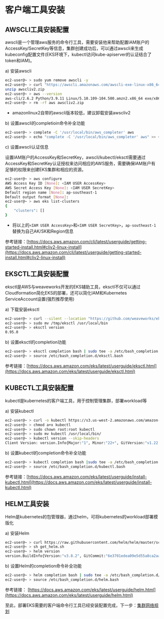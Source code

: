 # 客户端工具安装

## AWSCLI工具安装配置

awscli是一个管理aws服务的命令行工具，需要安装他来帮助配置IAM账户的AccessKey/SecretKey等信息，集群创建成功后，可以通过awscli来生成kubeconfig配置文件(EKS环境下，kubectl访问kube-apiserver的认证结合了token和IAM)。

a) 安装awscli

```bash
ec2-user@~ > sudo yum remove awscli -y
ec2-user@~ > curl "https://awscli.amazonaws.com/awscli-exe-linux-x86_64.zip" -o "awscliv2.zip"
unzip awscliv2.zip
ec2-user@~ > aws --version
aws-cli/2.6.2 Python/3.9.11 Linux/5.10.109-104.500.amzn2.x86_64 exe/x86_64.amzn.2 prompt/off
ec2-user@~ > rm -rf aws awscliv2.zip
```

* amazonlinux2自带的awscli版本较低，建议卸载安装awscliv2

b) 设置awscli的completioin命令补全功能

```bash
ec2-user@~ > complete -C '/usr/local/bin/aws_completer' aws
ec2-user@~ > echo "complete -C '/usr/local/bin/aws_completer' aws" >> ~/.bashrc
```

c) 设置awscli认证信息

设置IAM账户的AccessKey和SecretKey，awscli/kubectl/eksctl需要通过AccessKey和SecretKey认证授权来访问相应的AWS服务，需要确保IAM账户有足够的权限来创建EKS集群和相应的资源。

```bash
ec2-user@~ > aws configure
AWS Access Key ID [None]: <IAM USER AccessKey>
AWS Secret Access Key [None]: <IAM USER SecretKey>
Default region name [None]: ap-southeast-1
Default output format [None]:
ec2-user@~ > aws eks list-clusters
{
    "clusters": []
}
```

* 将以上的`<IAM USER AccessKey>`和`<IAM USER SecretKey>`，`ap-southeast-1`替换为自己AK/SK和Region信息

参考链接：[https://docs.aws.amazon.com/cli/latest/userguide/getting-started-install.html#cliv2-linux-install](https://docs.aws.amazon.com/cli/latest/userguide/getting-started-install.html#cliv2-linux-install)

## EKSCTL工具安装配置

eksctl是AWS与weaveworks开发的EKS辅助工具，eksctl不仅可以通过Cloudformation简化EKS的部署，还可以简化IAM和Kubernetes ServiceAccount设置(强烈推荐使用)

a) 下载安装eksctl

```bash
ec2-user@~ > curl --silent --location "https://github.com/weaveworks/eksctl/releases/latest/download/eksctl_$(uname -s)_amd64.tar.gz" | tar xz -C /tmp
ec2-user@~ > sudo mv /tmp/eksctl /usr/local/bin
ec2-user@~ > eksctl version
0.95.0
```

b) 设置eksctl的completion功能

```bash
ec2-user@~ > eksctl completion bash | sudo tee -a /etc/bash_completion.d/eksctl.bash
ec2-user@~ > source /etc/bash_completion.d/eksctl.bash
```

参考链接：[https://docs.aws.amazon.com/eks/latest/userguide/eksctl.html](https://docs.aws.amazon.com/eks/latest/userguide/eksctl.html)

## KUBECTL工具安装配置

kubectl是kubernetes的客户端工具，用于控制管理集群，部署workload等

a) 安装kubectl

```bash
ec2-user@~ > curl -o kubectl https://s3.us-west-2.amazonaws.com/amazon-eks/1.22.6/2022-03-09/bin/linux/amd64/kubectl
ec2-user@~ > chmod a+x kubectl
ec2-user@~ > sudo chown root:root kubectl
ec2-user@~ > sudo mv kubectl /usr/local/bin/
ec2-user@~ > kubectl version --skip-headers
Client Version: version.Info{Major:"1", Minor:"22+", GitVersion:"v1.22.6-eks-7d68063", GitCommit:"f24e667e49fb137336f7b064dba897beed639bad", GitTreeState:"clean", BuildDate:"2022-02-23T19:32:14Z", GoVersion:"go1.16.12", Compiler:"gc", Platform:"linux/amd64"}
```

b) 设置kubectl的completion命令补全功能

```bash
ec2-user@~ > kubectl completion bash |sudo tee -a /etc/bash_completion.d/kubectl.bash
ec2-user@~ > source /etc/bash_completion.d/kubectl.bash
```

参考链接：[https://docs.aws.amazon.com/eks/latest/userguide/install-kubectl.html](https://docs.aws.amazon.com/eks/latest/userguide/install-kubectl.html)

## HELM工具安装

Helm是kubernetes的包管理器，通过helm，可将kubernetes的workload部署模版化

a) 安装Helm

```bash
ec2-user@~ > curl https://raw.githubusercontent.com/helm/helm/master/scripts/get-helm-3 > get_helm.sh
ec2-user@~ > sh get_helm.sh
ec2-user@~ > helm version
version.BuildInfo{Version:"v3.8.2", GitCommit:"6e3701edea09e5d55a8ca2aae03a68917630e91b", GitTreeState:"clean", GoVersion:"go1.17.5"}
```

b) 设置Helm的completion命令补全功能

```bash
ec2-user@~ > helm completion bash | sudo tee -a /etc/bash_completion.d/helm.bash
ec2-user@~ > source /etc/bash_completion.d/helm.bash
```

参考链接：
[https://docs.aws.amazon.com/eks/latest/userguide/helm.html](https://docs.aws.amazon.com/eks/latest/userguide/helm.html)

至此，部署EKS需要的客户端命令行工具已经安装配置完成，下一步：[集群网络规划](./02-%E9%9B%86%E7%BE%A4%E7%BD%91%E7%BB%9C%E8%A7%84%E5%88%92.md)